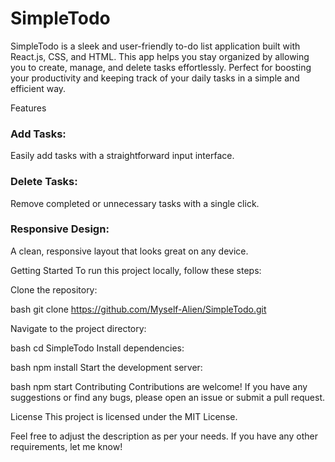 

<h1>SimpleTodo</h1>
SimpleTodo is a sleek and user-friendly to-do list application built with React.js, CSS, and HTML. This app helps you stay organized by allowing you to create, manage, and delete tasks effortlessly. Perfect for boosting your productivity and keeping track of your daily tasks in a simple and efficient way.

Features 
<h3>Add Tasks:</h3> Easily add tasks with a straightforward input interface.

<h3>Delete Tasks:</h3> Remove completed or unnecessary tasks with a single click.

<h3>Responsive Design:</h3> A clean, responsive layout that looks great on any device.

Getting Started
To run this project locally, follow these steps:

Clone the repository:

bash
git clone https://github.com/Myself-Alien/SimpleTodo.git

Navigate to the project directory:

bash
cd SimpleTodo
Install dependencies:

bash
npm install
Start the development server:

bash
npm start
Contributing
Contributions are welcome! If you have any suggestions or find any bugs, please open an issue or submit a pull request.

License
This project is licensed under the MIT License.

Feel free to adjust the description as per your needs. If you have any other requirements, let me know!

